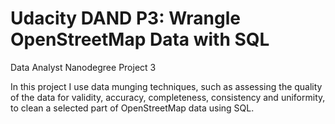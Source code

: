 # Udacity DAND P3: Wrangle OpenStreetMap Data with SQL
Data Analyst Nanodegree Project 3


In this project I use data munging techniques, such as assessing the quality of the data for validity, accuracy, completeness, consistency and uniformity, to clean a selected part of OpenStreetMap data using SQL.
